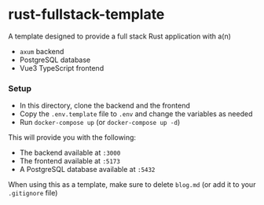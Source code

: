 # rust-fullstack-template
A template designed to provide a full stack Rust application with a(n)
- `axum` backend
- PostgreSQL database
- Vue3 TypeScript frontend

### Setup
- In this directory, clone the backend and the frontend
- Copy the `.env.template` file to `.env` and change the variables as needed
- Run `docker-compose up` (or `docker-compose up -d`)

This will provide you with the following:
- The backend available at `:3000`
- The frontend available at `:5173`
- A PostgreSQL database available at `:5432`

When using this as a template, make sure to delete `blog.md` (or add it to your `.gitignore` file)